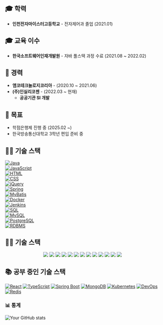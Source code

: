 <!--
## Hi there 👋

**ko6dong/ko6dong** is a ✨ _special_ ✨ repository because its `README.md` (this file) appears on your GitHub profile.

Here are some ideas to get you started:

- 🔭 I’m currently working on ...
- 🌱 I’m currently learning ...
- 👯 I’m looking to collaborate on ...
- 🤔 I’m looking for help with ...
- 💬 Ask me about ...
- 📫 How to reach me: ...
- 😄 Pronouns: ...
- ⚡ Fun fact: ...
-->

<!-- ![Top Langs](https://github-readme-stats.vercel.app/api/top-langs/?username=ko6dong&layout=compact) -->

## 🎓 학력
- **인천전자마이스터고등학교** - 전자제어과 졸업 (2021.01)

## 🎓 교육 이수
- **한국소프트웨어인재개발원** - 자바 풀스택 과정 수료 (2021.08 ~ 2022.02)

## 💼 경력
- **앰코테크놀로지코리아** - (2020.10 ~ 2021.06)
- **(주)인실리코젠** - (2022.03 ~ 현재)
  - **공공기관 SI 개발**

## 🎯 목표
- 학점은행제 진행 중 (2025.02 ~)
- 한국방송통신대학교 3학년 편입 준비 중

## 🧑‍💻 기술 스택  
[![Java](https://img.shields.io/badge/Java-007396?style=flat&logo=java&logoColor=white)](https://www.java.com)  
[![JavaScript](https://img.shields.io/badge/JavaScript-F7DF1E?style=flat&logo=javascript&logoColor=black)](https://www.javascript.com)  
[![HTML](https://img.shields.io/badge/HTML-E34F26?style=flat&logo=html5&logoColor=white)](https://developer.mozilla.org/en-US/docs/Web/HTML)  
[![CSS](https://img.shields.io/badge/CSS-1572B6?style=flat&logo=css3&logoColor=white)](https://developer.mozilla.org/en-US/docs/Web/CSS)  
[![jQuery](https://img.shields.io/badge/jQuery-0769AD?style=flat&logo=jquery&logoColor=white)](https://jquery.com)  
[![Spring](https://img.shields.io/badge/Spring-6DB33F?style=flat&logo=spring&logoColor=white)](https://spring.io)  
[![MyBatis](https://img.shields.io/badge/MyBatis-1B1B1B?style=flat&logo=mybatis&logoColor=white)](https://mybatis.org)  
[![Docker](https://img.shields.io/badge/Docker-2496ED?style=flat&logo=docker&logoColor=white)](https://www.docker.com)  
[![Jenkins](https://img.shields.io/badge/Jenkins-D24939?style=flat&logo=jenkins&logoColor=white)](https://www.jenkins.io)  
[![SQL](https://img.shields.io/badge/SQL-CC2927?style=flat&logo=microsoftsqlserver&logoColor=white)](#)  
[![MySQL](https://img.shields.io/badge/MySQL-4479A1?style=flat&logo=mysql&logoColor=white)](https://www.mysql.com)  
[![PostgreSQL](https://img.shields.io/badge/PostgreSQL-336791?style=flat&logo=postgresql&logoColor=white)](https://www.postgresql.org)  
[![RDBMS](https://img.shields.io/badge/RDBMS-FF6F00?style=flat&logo=databricks&logoColor=white)](#)  

## 🧑‍💻 기술 스택  

<p align="center">
  <a href="https://www.java.com"><img src="https://img.shields.io/badge/Java-007396?style=flat&logo=java&logoColor=white"></a>
  <a href="https://www.javascript.com"><img src="https://img.shields.io/badge/JavaScript-F7DF1E?style=flat&logo=javascript&logoColor=black"></a>
  <a href="https://developer.mozilla.org/en-US/docs/Web/HTML"><img src="https://img.shields.io/badge/HTML-E34F26?style=flat&logo=html5&logoColor=white"></a>
  <a href="https://developer.mozilla.org/en-US/docs/Web/CSS"><img src="https://img.shields.io/badge/CSS-1572B6?style=flat&logo=css3&logoColor=white"></a>
  <a href="https://jquery.com"><img src="https://img.shields.io/badge/jQuery-0769AD?style=flat&logo=jquery&logoColor=white"></a>
  <a href="https://spring.io"><img src="https://img.shields.io/badge/Spring-6DB33F?style=flat&logo=spring&logoColor=white"></a>
  <a href="https://mybatis.org"><img src="https://img.shields.io/badge/MyBatis-1B1B1B?style=flat&logo=mybatis&logoColor=white"></a>
  <a href="https://www.docker.com"><img src="https://img.shields.io/badge/Docker-2496ED?style=flat&logo=docker&logoColor=white"></a>
  <a href="https://www.jenkins.io"><img src="https://img.shields.io/badge/Jenkins-D24939?style=flat&logo=jenkins&logoColor=white"></a>
  <a href="#"><img src="https://img.shields.io/badge/SQL-CC2927?style=flat&logo=microsoftsqlserver&logoColor=white"></a>
  <a href="https://www.mysql.com"><img src="https://img.shields.io/badge/MySQL-4479A1?style=flat&logo=mysql&logoColor=white"></a>
  <a href="https://www.postgresql.org"><img src="https://img.shields.io/badge/PostgreSQL-336791?style=flat&logo=postgresql&logoColor=white"></a>
  <a href="#"><img src="https://img.shields.io/badge/RDBMS-FF6F00?style=flat&logo=databricks&logoColor=white"></a>
</p>


## 📚 공부 중인 기술 스택
[![React](https://img.shields.io/badge/React-61DAFB?style=flat&logo=react&logoColor=black)](https://reactjs.org)
[![TypeScript](https://img.shields.io/badge/TypeScript-3178C6?style=flat&logo=typescript&logoColor=white)](https://www.typescriptlang.org)
[![Spring Boot](https://img.shields.io/badge/Spring%20Boot-6DB33F?style=flat&logo=springboot&logoColor=white)](https://spring.io/projects/spring-boot)
[![MongoDB](https://img.shields.io/badge/MongoDB-47A248?style=flat&logo=mongodb&logoColor=white)](https://www.mongodb.com)
[![Kubernetes](https://img.shields.io/badge/Kubernetes-326CE5?style=flat&logo=kubernetes&logoColor=white)](https://kubernetes.io)
[![DevOps](https://img.shields.io/badge/DevOps-0075A8?style=flat&logo=devops&logoColor=white)](https://www.atlassian.com/devops)
[![Redis](https://img.shields.io/badge/Redis-D92C3F?style=flat&logo=redis&logoColor=white)](https://redis.io)

<!--
## 🌱 현재 진행 중인 프로젝트
- [프로젝트 1](링크) - 프로젝트 설명
- [프로젝트 2](링크) - 프로젝트 설명

### 💬 나와 소통할 수 있는 방법
- [Twitter](https://twitter.com/your_profile)
- [Discord](https://discord.com/users/your_user_id)
-->
### 📊 통계
![Your GitHub stats](https://github-readme-stats.vercel.app/api?username=ko6dong&show_icons=true&hide_title=true&count_private=true&hide=prs&theme=radical)
